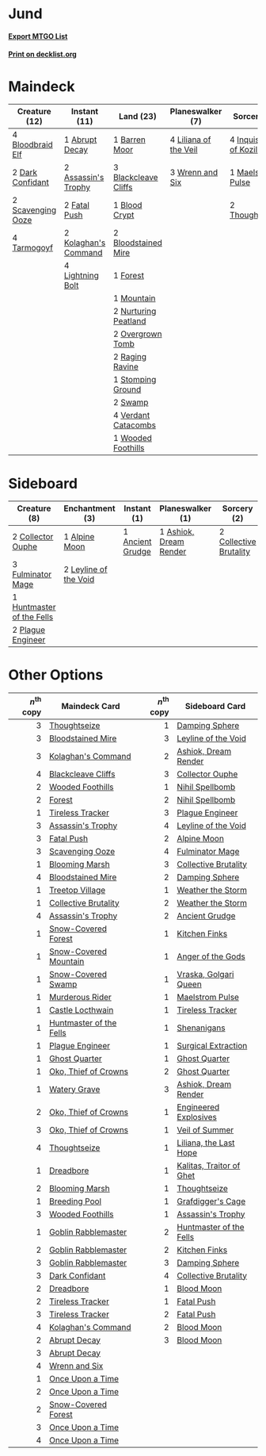 # Jund

#### [Export MTGO List](../collection/Jund/Jund.txt)
#### [Print on decklist.org](http://decklist.org/?deckmain=1%09Abrupt%20Decay%0A2%09Assassin's%20Trophy%0A1%09Barren%20Moor%0A3%09Blackcleave%20Cliffs%0A1%09Blood%20Crypt%0A4%09Bloodbraid%20Elf%0A2%09Bloodstained%20Mire%0A2%09Dark%20Confidant%0A2%09Fatal%20Push%0A1%09Forest%0A4%09Inquisition%20of%20Kozilek%0A2%09Kolaghan's%20Command%0A4%09Lightning%20Bolt%0A4%09Liliana%20of%20the%20Veil%0A1%09Maelstrom%20Pulse%0A1%09Mountain%0A2%09Nurturing%20Peatland%0A2%09Overgrown%20Tomb%0A2%09Raging%20Ravine%0A2%09Scavenging%20Ooze%0A1%09Stomping%20Ground%0A2%09Swamp%0A4%09Tarmogoyf%0A2%09Thoughtseize%0A4%09Verdant%20Catacombs%0A1%09Wooded%20Foothills%0A3%09Wrenn%20and%20Six&deckside=1%09Alpine%20Moon%0A1%09Ancient%20Grudge%0A1%09Ashiok,%20Dream%20Render%0A2%09Collective%20Brutality%0A2%09Collector%20Ouphe%0A3%09Fulminator%20Mage%0A1%09Huntmaster%20of%20the%20Fells%0A2%09Leyline%20of%20the%20Void%0A2%09Plague%20Engineer)
# Maindeck

|                                       Creature (12)                                        |                                         Instant (11)                                          |                                           Land (23)                                           |                                        Planeswalker (7)                                        |                                            Sorcery (7)                                            |
|--------------------------------------------------------------------------------------------|-----------------------------------------------------------------------------------------------|-----------------------------------------------------------------------------------------------|------------------------------------------------------------------------------------------------|---------------------------------------------------------------------------------------------------|
|4 [Bloodbraid Elf](http://gatherer.wizards.com/Pages/Card/Details.aspx?multiverseid=185053) |1 [Abrupt Decay](http://gatherer.wizards.com/Pages/Card/Details.aspx?multiverseid=456061)      |1 [Barren Moor](http://gatherer.wizards.com/Pages/Card/Details.aspx?multiverseid=220487)       |4 [Liliana of the Veil](http://gatherer.wizards.com/Pages/Card/Details.aspx?multiverseid=235597)|4 [Inquisition of Kozilek](http://gatherer.wizards.com/Pages/Card/Details.aspx?multiverseid=416897)|
|2 [Dark Confidant](http://gatherer.wizards.com/Pages/Card/Details.aspx?multiverseid=397731) |2 [Assassin's Trophy](http://gatherer.wizards.com/Pages/Card/Details.aspx?multiverseid=452902) |3 [Blackcleave Cliffs](http://gatherer.wizards.com/Pages/Card/Details.aspx?multiverseid=209401)|3 [Wrenn and Six](http://gatherer.wizards.com/Pages/Card/Details.aspx?multiverseid=464166)      |1 [Maelstrom Pulse](http://gatherer.wizards.com/Pages/Card/Details.aspx?multiverseid=180613)       |
|2 [Scavenging Ooze](http://gatherer.wizards.com/Pages/Card/Details.aspx?multiverseid=420783)|2 [Fatal Push](http://gatherer.wizards.com/Pages/Card/Details.aspx?multiverseid=423724)        |1 [Blood Crypt](http://gatherer.wizards.com/Pages/Card/Details.aspx?multiverseid=97102)        |                                                                                                |2 [Thoughtseize](http://gatherer.wizards.com/Pages/Card/Details.aspx?multiverseid=438676)          |
|4 [Tarmogoyf](http://gatherer.wizards.com/Pages/Card/Details.aspx?multiverseid=136142)      |2 [Kolaghan's Command](http://gatherer.wizards.com/Pages/Card/Details.aspx?multiverseid=394613)|2 [Bloodstained Mire](http://gatherer.wizards.com/Pages/Card/Details.aspx?multiverseid=405094) |                                                                                                |                                                                                                   |
|                                                                                            |4 [Lightning Bolt](http://gatherer.wizards.com/Pages/Card/Details.aspx?multiverseid=806)       |1 [Forest](http://gatherer.wizards.com/Pages/Card/Details.aspx?multiverseid=439860)            |                                                                                                |                                                                                                   |
|                                                                                            |                                                                                               |1 [Mountain](http://gatherer.wizards.com/Pages/Card/Details.aspx?multiverseid=439859)          |                                                                                                |                                                                                                   |
|                                                                                            |                                                                                               |2 [Nurturing Peatland](http://gatherer.wizards.com/Pages/Card/Details.aspx?multiverseid=464192)|                                                                                                |                                                                                                   |
|                                                                                            |                                                                                               |2 [Overgrown Tomb](http://gatherer.wizards.com/Pages/Card/Details.aspx?multiverseid=405103)    |                                                                                                |                                                                                                   |
|                                                                                            |                                                                                               |2 [Raging Ravine](http://gatherer.wizards.com/Pages/Card/Details.aspx?multiverseid=457142)     |                                                                                                |                                                                                                   |
|                                                                                            |                                                                                               |1 [Stomping Ground](http://gatherer.wizards.com/Pages/Card/Details.aspx?multiverseid=405110)   |                                                                                                |                                                                                                   |
|                                                                                            |                                                                                               |2 [Swamp](http://gatherer.wizards.com/Pages/Card/Details.aspx?multiverseid=439858)             |                                                                                                |                                                                                                   |
|                                                                                            |                                                                                               |4 [Verdant Catacombs](http://gatherer.wizards.com/Pages/Card/Details.aspx?multiverseid=405113) |                                                                                                |                                                                                                   |
|                                                                                            |                                                                                               |1 [Wooded Foothills](http://gatherer.wizards.com/Pages/Card/Details.aspx?multiverseid=405116)  |                                                                                                |                                                                                                   |


# Sideboard

|                                            Creature (8)                                            |                                        Enchantment (3)                                         |                                        Instant (1)                                        |                                        Planeswalker (1)                                         |                                           Sorcery (2)                                           |
|----------------------------------------------------------------------------------------------------|------------------------------------------------------------------------------------------------|-------------------------------------------------------------------------------------------|-------------------------------------------------------------------------------------------------|-------------------------------------------------------------------------------------------------|
|2 [Collector Ouphe](http://gatherer.wizards.com/Pages/Card/Details.aspx?multiverseid=464107)        |1 [Alpine Moon](http://gatherer.wizards.com/Pages/Card/Details.aspx?multiverseid=447264)        |1 [Ancient Grudge](http://gatherer.wizards.com/Pages/Card/Details.aspx?multiverseid=235600)|1 [Ashiok, Dream Render](http://gatherer.wizards.com/Pages/Card/Details.aspx?multiverseid=461155)|2 [Collective Brutality](http://gatherer.wizards.com/Pages/Card/Details.aspx?multiverseid=414380)|
|3 [Fulminator Mage](http://gatherer.wizards.com/Pages/Card/Details.aspx?multiverseid=397686)        |2 [Leyline of the Void](http://gatherer.wizards.com/Pages/Card/Details.aspx?multiverseid=107682)|                                                                                           |                                                                                                 |                                                                                                 |
|1 [Huntmaster of the Fells](http://gatherer.wizards.com/Pages/Card/Details.aspx?multiverseid=262875)|                                                                                                |                                                                                           |                                                                                                 |                                                                                                 |
|2 [Plague Engineer](http://gatherer.wizards.com/Pages/Card/Details.aspx?multiverseid=464049)        |                                                                                                |                                                                                           |                                                                                                 |                                                                                                 |


# Other Options

|*n*<sup>th</sup> copy|                                          Maindeck Card                                           |*n*<sup>th</sup> copy|                                          Sideboard Card                                           |
|--------------------:|--------------------------------------------------------------------------------------------------|--------------------:|---------------------------------------------------------------------------------------------------|
|                    3|[Thoughtseize](http://gatherer.wizards.com/Pages/Card/Details.aspx?multiverseid=438676)           |                    1|[Damping Sphere](http://gatherer.wizards.com/Pages/Card/Details.aspx?multiverseid=443101)          |
|                    3|[Bloodstained Mire](http://gatherer.wizards.com/Pages/Card/Details.aspx?multiverseid=405094)      |                    3|[Leyline of the Void](http://gatherer.wizards.com/Pages/Card/Details.aspx?multiverseid=107682)     |
|                    3|[Kolaghan's Command](http://gatherer.wizards.com/Pages/Card/Details.aspx?multiverseid=394613)     |                    2|[Ashiok, Dream Render](http://gatherer.wizards.com/Pages/Card/Details.aspx?multiverseid=461155)    |
|                    4|[Blackcleave Cliffs](http://gatherer.wizards.com/Pages/Card/Details.aspx?multiverseid=209401)     |                    3|[Collector Ouphe](http://gatherer.wizards.com/Pages/Card/Details.aspx?multiverseid=464107)         |
|                    2|[Wooded Foothills](http://gatherer.wizards.com/Pages/Card/Details.aspx?multiverseid=405116)       |                    1|[Nihil Spellbomb](http://gatherer.wizards.com/Pages/Card/Details.aspx?multiverseid=442215)         |
|                    2|[Forest](http://gatherer.wizards.com/Pages/Card/Details.aspx?multiverseid=439860)                 |                    2|[Nihil Spellbomb](http://gatherer.wizards.com/Pages/Card/Details.aspx?multiverseid=442215)         |
|                    1|[Tireless Tracker](http://gatherer.wizards.com/Pages/Card/Details.aspx?multiverseid=409997)       |                    3|[Plague Engineer](http://gatherer.wizards.com/Pages/Card/Details.aspx?multiverseid=464049)         |
|                    3|[Assassin's Trophy](http://gatherer.wizards.com/Pages/Card/Details.aspx?multiverseid=452902)      |                    4|[Leyline of the Void](http://gatherer.wizards.com/Pages/Card/Details.aspx?multiverseid=107682)     |
|                    3|[Fatal Push](http://gatherer.wizards.com/Pages/Card/Details.aspx?multiverseid=423724)             |                    2|[Alpine Moon](http://gatherer.wizards.com/Pages/Card/Details.aspx?multiverseid=447264)             |
|                    3|[Scavenging Ooze](http://gatherer.wizards.com/Pages/Card/Details.aspx?multiverseid=420783)        |                    4|[Fulminator Mage](http://gatherer.wizards.com/Pages/Card/Details.aspx?multiverseid=397686)         |
|                    1|[Blooming Marsh](http://gatherer.wizards.com/Pages/Card/Details.aspx?multiverseid=417816)         |                    3|[Collective Brutality](http://gatherer.wizards.com/Pages/Card/Details.aspx?multiverseid=414380)    |
|                    4|[Bloodstained Mire](http://gatherer.wizards.com/Pages/Card/Details.aspx?multiverseid=405094)      |                    2|[Damping Sphere](http://gatherer.wizards.com/Pages/Card/Details.aspx?multiverseid=443101)          |
|                    1|[Treetop Village](http://gatherer.wizards.com/Pages/Card/Details.aspx?multiverseid=106455)        |                    1|[Weather the Storm](http://gatherer.wizards.com/Pages/Card/Details.aspx?multiverseid=464140)       |
|                    1|[Collective Brutality](http://gatherer.wizards.com/Pages/Card/Details.aspx?multiverseid=414380)   |                    2|[Weather the Storm](http://gatherer.wizards.com/Pages/Card/Details.aspx?multiverseid=464140)       |
|                    4|[Assassin's Trophy](http://gatherer.wizards.com/Pages/Card/Details.aspx?multiverseid=452902)      |                    2|[Ancient Grudge](http://gatherer.wizards.com/Pages/Card/Details.aspx?multiverseid=235600)          |
|                    1|[Snow-Covered Forest](http://gatherer.wizards.com/Pages/Card/Details.aspx?multiverseid=121192)    |                    1|[Kitchen Finks](http://gatherer.wizards.com/Pages/Card/Details.aspx?multiverseid=370458)           |
|                    1|[Snow-Covered Mountain](http://gatherer.wizards.com/Pages/Card/Details.aspx?multiverseid=121233)  |                    1|[Anger of the Gods](http://gatherer.wizards.com/Pages/Card/Details.aspx?multiverseid=438682)       |
|                    1|[Snow-Covered Swamp](http://gatherer.wizards.com/Pages/Card/Details.aspx?multiverseid=121256)     |                    1|[Vraska, Golgari Queen](http://gatherer.wizards.com/Pages/Card/Details.aspx?multiverseid=452963)   |
|                    1|[Murderous Rider](http://gatherer.wizards.com/Pages/Card/Details.aspx?multiverseid=473059)        |                    1|[Maelstrom Pulse](http://gatherer.wizards.com/Pages/Card/Details.aspx?multiverseid=180613)         |
|                    1|[Castle Locthwain](http://gatherer.wizards.com/Pages/Card/Details.aspx?multiverseid=473203)       |                    1|[Tireless Tracker](http://gatherer.wizards.com/Pages/Card/Details.aspx?multiverseid=409997)        |
|                    1|[Huntmaster of the Fells](http://gatherer.wizards.com/Pages/Card/Details.aspx?multiverseid=262875)|                    1|[Shenanigans](http://gatherer.wizards.com/Pages/Card/Details.aspx?multiverseid=464095)             |
|                    1|[Plague Engineer](http://gatherer.wizards.com/Pages/Card/Details.aspx?multiverseid=464049)        |                    1|[Surgical Extraction](http://gatherer.wizards.com/Pages/Card/Details.aspx?multiverseid=397706)     |
|                    1|[Ghost Quarter](http://gatherer.wizards.com/Pages/Card/Details.aspx?multiverseid=389534)          |                    1|[Ghost Quarter](http://gatherer.wizards.com/Pages/Card/Details.aspx?multiverseid=389534)           |
|                    1|[Oko, Thief of Crowns](http://gatherer.wizards.com/Pages/Card/Details.aspx?multiverseid=473159)   |                    2|[Ghost Quarter](http://gatherer.wizards.com/Pages/Card/Details.aspx?multiverseid=389534)           |
|                    1|[Watery Grave](http://gatherer.wizards.com/Pages/Card/Details.aspx?multiverseid=405114)           |                    3|[Ashiok, Dream Render](http://gatherer.wizards.com/Pages/Card/Details.aspx?multiverseid=461155)    |
|                    2|[Oko, Thief of Crowns](http://gatherer.wizards.com/Pages/Card/Details.aspx?multiverseid=473159)   |                    1|[Engineered Explosives](http://gatherer.wizards.com/Pages/Card/Details.aspx?multiverseid=50139)    |
|                    3|[Oko, Thief of Crowns](http://gatherer.wizards.com/Pages/Card/Details.aspx?multiverseid=473159)   |                    1|[Veil of Summer](http://gatherer.wizards.com/Pages/Card/Details.aspx?multiverseid=466952)          |
|                    4|[Thoughtseize](http://gatherer.wizards.com/Pages/Card/Details.aspx?multiverseid=438676)           |                    1|[Liliana, the Last Hope](http://gatherer.wizards.com/Pages/Card/Details.aspx?multiverseid=414388)  |
|                    1|[Dreadbore](http://gatherer.wizards.com/Pages/Card/Details.aspx?multiverseid=430622)              |                    1|[Kalitas, Traitor of Ghet](http://gatherer.wizards.com/Pages/Card/Details.aspx?multiverseid=407596)|
|                    2|[Blooming Marsh](http://gatherer.wizards.com/Pages/Card/Details.aspx?multiverseid=417816)         |                    1|[Thoughtseize](http://gatherer.wizards.com/Pages/Card/Details.aspx?multiverseid=438676)            |
|                    1|[Breeding Pool](http://gatherer.wizards.com/Pages/Card/Details.aspx?multiverseid=97088)           |                    1|[Grafdigger's Cage](http://gatherer.wizards.com/Pages/Card/Details.aspx?multiverseid=278452)       |
|                    3|[Wooded Foothills](http://gatherer.wizards.com/Pages/Card/Details.aspx?multiverseid=405116)       |                    1|[Assassin's Trophy](http://gatherer.wizards.com/Pages/Card/Details.aspx?multiverseid=452902)       |
|                    1|[Goblin Rabblemaster](http://gatherer.wizards.com/Pages/Card/Details.aspx?multiverseid=438486)    |                    2|[Huntmaster of the Fells](http://gatherer.wizards.com/Pages/Card/Details.aspx?multiverseid=262875) |
|                    2|[Goblin Rabblemaster](http://gatherer.wizards.com/Pages/Card/Details.aspx?multiverseid=438486)    |                    2|[Kitchen Finks](http://gatherer.wizards.com/Pages/Card/Details.aspx?multiverseid=370458)           |
|                    3|[Goblin Rabblemaster](http://gatherer.wizards.com/Pages/Card/Details.aspx?multiverseid=438486)    |                    3|[Damping Sphere](http://gatherer.wizards.com/Pages/Card/Details.aspx?multiverseid=443101)          |
|                    3|[Dark Confidant](http://gatherer.wizards.com/Pages/Card/Details.aspx?multiverseid=397731)         |                    4|[Collective Brutality](http://gatherer.wizards.com/Pages/Card/Details.aspx?multiverseid=414380)    |
|                    2|[Dreadbore](http://gatherer.wizards.com/Pages/Card/Details.aspx?multiverseid=430622)              |                    1|[Blood Moon](http://gatherer.wizards.com/Pages/Card/Details.aspx?multiverseid=45386)               |
|                    2|[Tireless Tracker](http://gatherer.wizards.com/Pages/Card/Details.aspx?multiverseid=409997)       |                    1|[Fatal Push](http://gatherer.wizards.com/Pages/Card/Details.aspx?multiverseid=423724)              |
|                    3|[Tireless Tracker](http://gatherer.wizards.com/Pages/Card/Details.aspx?multiverseid=409997)       |                    2|[Fatal Push](http://gatherer.wizards.com/Pages/Card/Details.aspx?multiverseid=423724)              |
|                    4|[Kolaghan's Command](http://gatherer.wizards.com/Pages/Card/Details.aspx?multiverseid=394613)     |                    2|[Blood Moon](http://gatherer.wizards.com/Pages/Card/Details.aspx?multiverseid=45386)               |
|                    2|[Abrupt Decay](http://gatherer.wizards.com/Pages/Card/Details.aspx?multiverseid=456061)           |                    3|[Blood Moon](http://gatherer.wizards.com/Pages/Card/Details.aspx?multiverseid=45386)               |
|                    3|[Abrupt Decay](http://gatherer.wizards.com/Pages/Card/Details.aspx?multiverseid=456061)           |                     |                                                                                                   |
|                    4|[Wrenn and Six](http://gatherer.wizards.com/Pages/Card/Details.aspx?multiverseid=464166)          |                     |                                                                                                   |
|                    1|[Once Upon a Time](http://gatherer.wizards.com/Pages/Card/Details.aspx?multiverseid=473131)       |                     |                                                                                                   |
|                    2|[Once Upon a Time](http://gatherer.wizards.com/Pages/Card/Details.aspx?multiverseid=473131)       |                     |                                                                                                   |
|                    2|[Snow-Covered Forest](http://gatherer.wizards.com/Pages/Card/Details.aspx?multiverseid=121192)    |                     |                                                                                                   |
|                    3|[Once Upon a Time](http://gatherer.wizards.com/Pages/Card/Details.aspx?multiverseid=473131)       |                     |                                                                                                   |
|                    4|[Once Upon a Time](http://gatherer.wizards.com/Pages/Card/Details.aspx?multiverseid=473131)       |                     |                                                                                                   |

